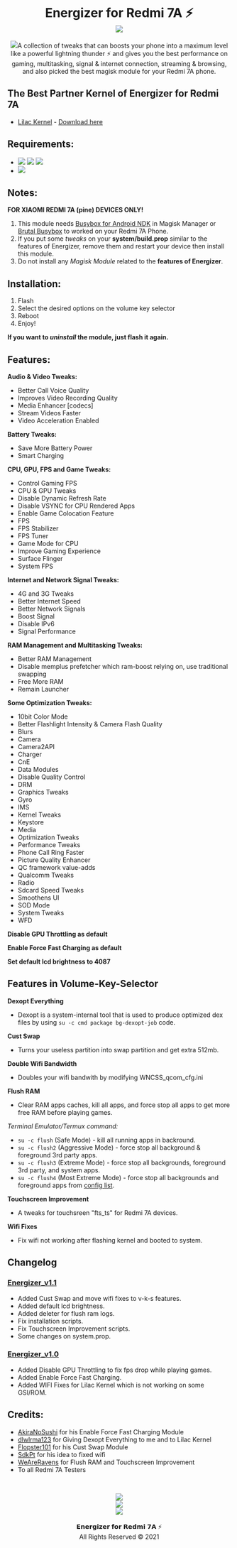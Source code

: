 <h1 align="center"> Energizer for Redmi 7A ⚡<br/>
<img src="https://img.shields.io/badge/Version-1.1-blue.svg">
</h1>
<p align="center"><img src="https://github.com/preparetodietm/energizerforpine/blob/energizerforpine_v1.1/.github/energizer.gif">A collection of tweaks that can boosts your phone into a maximum level like a powerful lightning thunder ⚡ and gives you the best performance on gaming, multitasking, signal & internet connection, streaming & browsing, and also picked the best magisk module for your Redmi 7A phone.
</p>

## The Best Partner Kernel of Energizer for Redmi 7A
- [Lilac Kernel](https://github.com/dlwlrma123/kernel_lilac_sdm439) - [Download here](https://www.pling.com/p/1537597/)

## Requirements:
- <img src="https://img.shields.io/badge/Android-9-brightgreen.svg"> <img src="https://img.shields.io/badge/Android-10-brightgreen.svg"> <img src="https://img.shields.io/badge/Android-11-brightgreen.svg">
- <img src="https://img.shields.io/badge/Magisk-20.4%2B-00B39B.svg">

## Notes:

**FOR XIAOMI REDMI 7A (pine) DEVICES ONLY!**

1. This module needs [Busybox for Android NDK](https://github.com/Magisk-Modules-Repo/busybox-ndk) in Magisk Manager or [Brutal Busybox](https://github.com/feravolt/Brutal_busybox) to worked on your Redmi 7A Phone.
2. If you put some _tweaks_ on your **system/build.prop** similar to the features of Energizer, remove them and restart your device then install this module.
3. Do not install any _Magisk Module_ related to the **features of Energizer**.

## Installation:

1. Flash
2. Select the desired options on the volume key selector
3. Reboot
4. Enjoy!

**If you want to _uninstall_ the module, just flash it again.**

## Features:

**Audio & Video Tweaks:**

- Better Call Voice Quality
- Improves Video Recording Quality
- Media Enhancer [codecs]
- Stream Videos Faster
- Video Acceleration Enabled

**Battery Tweaks:**
- Save More Battery Power
- Smart Charging

**CPU, GPU, FPS and Game Tweaks:**
- Control Gaming FPS
- CPU & GPU Tweaks
- Disable Dynamic Refresh Rate
- Disable VSYNC for CPU Rendered Apps
- Enable Game Colocation Feature
- FPS 
- FPS Stabilizer
- FPS Tuner
- Game Mode for CPU
- Improve Gaming Experience
- Surface Flinger
- System FPS

**Internet and Network Signal Tweaks:**
- 4G and 3G Tweaks
- Better Internet Speed
- Better Network Signals
- Boost Signal
- Disable IPv6
- Signal Performance

**RAM Management and Multitasking Tweaks:**
- Better RAM Management
- Disable memplus prefetcher which ram-boost relying on, use traditional swapping
- Free More RAM
- Remain Launcher

**Some Optimization Tweaks:**
- 10bit Color Mode
- Better Flashlight Intensity & Camera Flash Quality
- Blurs
- Camera
- Camera2API
- Charger
- CnE
- Data Modules
- Disable Quality Control
- DRM
- Graphics Tweaks
- Gyro
- IMS
- Kernel Tweaks
- Keystore
- Media
- Optimization Tweaks
- Performance Tweaks
- Phone Call Ring Faster
- Picture Quality Enhancer
- QC framework value-adds
- Qualcomm Tweaks
- Radio
- Sdcard Speed Tweaks
- Smoothens UI
- SOD Mode
- System Tweaks
- WFD

**Disable GPU Throttling as default**<br/>

**Enable Force Fast Charging as default**<br/>

**Set default lcd brightness to 4087**<br/>

## Features in Volume-Key-Selector

**Dexopt Everything**
- Dexopt is a system-internal tool that is used to produce optimized dex files by using `su -c cmd package bg-dexopt-job` code. 

**Cust Swap**
- Turns your useless partition into swap partition and get extra 512mb.

**Double Wifi Bandwidth**
- Doubles your wifi bandwith by modifying WNCSS_qcom_cfg.ini

**Flush RAM**
- Clear RAM apps caches, kill all apps, and force stop all apps to get more free RAM before playing games.

_Terminal Emulator/Termux command:_
- `su -c flush` (Safe Mode) - kill all running apps in backround.
- `su -c flush2` (Aggressive Mode) - force stop all background & foreground 3rd party apps.        
- `su -c flush3` (Extreme Mode) - force stop all backgrounds, foreground 3rd party, and system apps.
- `su -c flush4` (Most Extreme Mode) - force stop all backgrounds and foreground apps from [config list](https://raw.githubusercontent.com/preparetodietm/energizerforpine/main/Redmi-7A/flushram1/log/weareravens_flush.conf).

**Touchscreen Improvement**
- A tweaks for touchsreen "fts_ts" for Redmi 7A devices.

**Wifi Fixes**
- Fix wifi not working after flashing kernel and booted to system.

## Changelog

### [Energizer_v1.1](https://github.com/preparetodietm/energizerforpine/commits/energizerforpine_v1.1)
- Added Cust Swap and move wifi fixes to v-k-s features.
- Added default lcd brightness.
- Added deleter for flush ram logs.
- Fix installation scripts.
- Fix Touchscreen Improvement scripts.
- Some changes on system.prop.

### [Energizer_v1.0](https://github.com/preparetodietm/energizerforpine/tags)
- Added Disable GPU Throttling to fix fps drop while playing games.
- Added Enable Force Fast Charging. 
- Added WIFI Fixes for Lilac Kernel which is not working on some GSI/ROM.

## Credits:

- [AkiraNoSushi](https://github.com/AkiraNoSushi) for his Enable Force Fast Charging Module
- [dlwlrma123](https://github.com/dlwlrma123) for Giving Dexopt Everything to me and to Lilac Kernel
- [Flopster101](https://github.com/SimplyJoel-LTSC) for his Cust Swap Module
- [SdkPt](http://t.me/SdkPpt) for his idea to fixed wifi
- [WeAreRavens](https://t.me/WeAreRavenS) for Flush RAM and Touchscreen Improvement
- To all Redmi 7A Testers<br/>
<br/>
<p align="center">
<a href="https://t.me/preparetodietm"><img src="https://img.shields.io/badge/Telegram-My Account-blue?logo=telegram&style=social"></a><br/>
<a href="https://t.me/energizerforpine"><img src="https://img.shields.io/badge/Telegram-Group-blue?logo=telegram&style=social"></a><br/>
<a href="https://youtube.com/channel/UCbDEvgpYWmxK9uXhQ3-LtQw"><img src="https://img.shields.io/badge/YouTube-Channel-blue?logo=youtube&style=social"></a><br/>
<br/>
𝗘𝗻𝗲𝗿𝗴𝗶𝘇𝗲𝗿 𝗳𝗼𝗿 𝗥𝗲𝗱𝗺𝗶 𝟳𝗔 ⚡<br/>
All Rights Reserved © 2021
</p>
